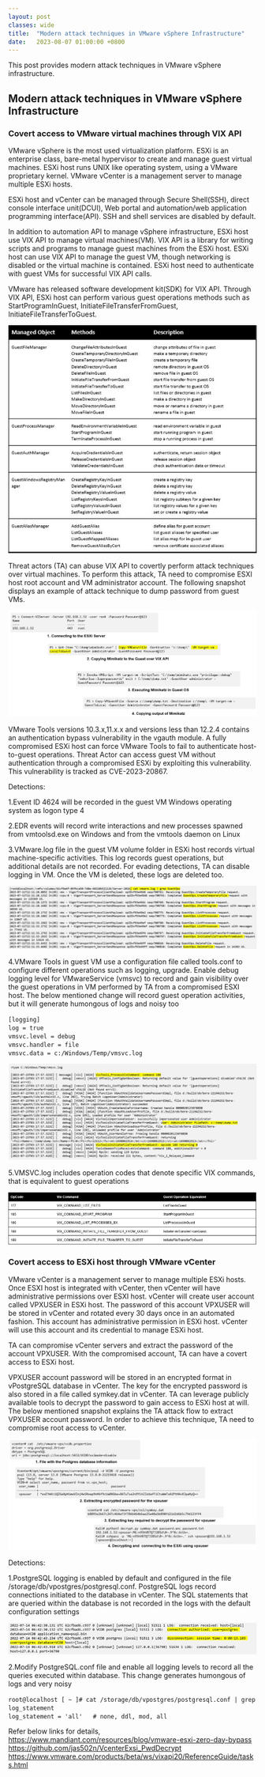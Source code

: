 ```yaml
---
layout: post
classes: wide
title:  "Modern attack techniques in VMware vSphere Infrastructure"
date:   2023-08-07 01:00:00 +0800
--- 
```

This post provides modern attack techniques in VMware vSphere infrastructure. 

 
## Modern attack techniques in VMware vSphere Infrastructure

### Covert access to VMware virtual machines through VIX API

VMware vSphere is the most used virtualization platform. ESXi is an enterprise class, bare-metal hypervisor to create and manage guest virtual machines. ESXi host runs UNIX like operating system, using a VMware proprietary kernel. VMware vCenter is a 
management server to manage multiple ESXi hosts.

ESXi host and vCenter can be managed through Secure Shell(SSH), direct console interface unit(DCUI), Web portal and automation/web application programming interface(API). SSH and shell services are disabled by default.

In addition to automation API to manage vSphere infrastructure, ESXi host use VIX API to manage virtual machines(VM). VIX API is a library for writing scripts and programs to manage guest machines from the ESXi host. ESXi host can use VIX API to manage the guest VM, though networking is disabled or the virtual machine is contained. ESXi host need to authenticate with guest VMs for successful VIX API calls.

VMware has released software development kit(SDK) for VIX API.
Through VIX API, ESXi host can perform various guest operations methods such as StartProgramInGuest, InitiateFileTransferFromGuest, InitiateFileTransferToGuest.

![Guest_Operations](/image/esxi/guestops.JPG)

Threat actors (TA) can abuse VIX API to covertly perform attack techniques over virtual machines. To perform this attack, TA need to compromise ESXI host root account and VM administrator account. The following snapshot displays an example of attack technique to dump password from guest VMs.

![VIXAPI_Attacks](/image/esxi/vixattack.JPG)

VMware Tools versions 10.3.x,11.x.x and versions less than 12.2.4 contains an authentication bypass vulnerability in the vgauth module. A fully compromised ESXi host can force VMware Tools to fail to authenticate host-to-guest operations. Threat Actor can access guest VM without authentication through a compromised ESXi  by exploiting this vulnerability. This vulnerability is tracked as CVE-2023-20867.

Detections:

1.Event ID 4624 will be recorded in the guest VM Windows operating system as logon type 4

2.EDR events will record write interactions and new processes spawned from vmtoolsd.exe on Windows and from the vmtools daemon on Linux

3.VMware.log file in the guest VM volume folder in ESXi host records virtual machine-specific activities. This log records guest operations, but additional details are not recorded. For evading detections, TA can disable logging in VM. Once the VM is deleted, these logs are deleted too.

![VMware_logs](/image/esxi/vmwarelogs.JPG)

4.VMware Tools in guest VM use a configuration file called tools.conf to configure different operations such as logging, upgrade. Enable debug logging level for VMwareService (vmsvc) to record and gain visibility over the guest operations in VM performed by TA from a compromised ESXI host. The below mentioned change will record guest operation activities, but it will generate humongous of logs and noisy too

`[logging]`    
`log = true`    
`vmsvc.level = debug`    
`vmsvc.handler = file`    
`vmsvc.data = c:/Windows/Temp/vmsvc.log`  

![VMSVC_logs](/image/esxi/vmsvc.JPG)  

5.VMSVC.log includes operation codes that denote specific VIX commands, that is equivalent to guest operations   

![VIXOperations_Code](/image/esxi/operationcodes.JPG)  


### Covert access to ESXi host through VMware vCenter

VMware vCenter is a management server to manage multiple ESXi hosts. Once ESXI host is integrated with vCenter, then vCenter will have administrative permissions over ESXI host. vCenter will create user account called VPXUSER in ESXi host. The password of this account VPXUSER will be stored in vCenter and rotated every 30 days once in an automated fashion. This account has administrative permission in ESXi host. vCenter will use this account and its credential to manage ESXi host.  

TA can compromise vCenter servers and extract the password of the account VPXUSER. With the compromised account, TA can have a covert access to ESXi host.  

VPXUSER account password will be stored in an encrypted format in vPostgreSQL database in vCenter. The key for the encrypted password is also stored in a file  called symkey.dat in vCenter. TA can leverage publicly available tools to decrypt the password to gain access to ESXi host at will. The below mentioned snapshot explains the TA attack flow to extract VPXUSER account password. In order to achieve this technique, TA need to compromise root access to vCenter.  


![VPXUser_Compromise](/image/esxi/vpxuserattack.JPG)  

Detections:  

1.PostgreSQL logging is enabled by default and configured in the file /storage/db/vpostgres/postgresql.conf. PostgreSQL logs record connections initiated to the database in vCenter.
The SQL statements that are queried within the database is not recorded in the logs with the default configuration settings  

![postgresql_logs](/image/esxi/postgresqllogs.JPG)  

2.Modify PostgreSQL.conf file and enable all logging levels to record all the queries executed within database. This change generates humongous of logs and very noisy  

`root@localhost [ ~ ]# cat /storage/db/vpostgres/postgresql.conf | grep log_statement`    
`log_statement = 'all'   # none, ddl, mod, all`    


Refer below links for details,  
https://www.mandiant.com/resources/blog/vmware-esxi-zero-day-bypass  
https://github.com/jas502n/VcenterExsi_PwdDecrypt    
https://www.vmware.com/products/beta/ws/vixapi20/ReferenceGuide/tasks.html
